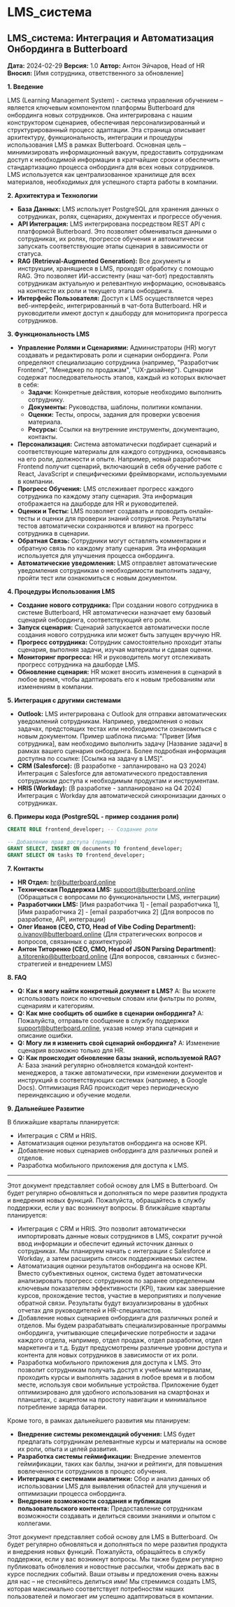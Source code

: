 # LMS_система

## LMS_система: Интеграция и Автоматизация Онбординга в Butterboard

**Дата:** 2024-02-29
**Версия:** 1.0
**Автор:** Антон Эйчаров, Head of HR
**Вносил:** [Имя сотрудника, ответственного за обновление]

**1. Введение**

LMS (Learning Management System) - система управления обучением – является ключевым компонентом платформы Butterboard для онбординга новых сотрудников.  Она интегрирована с нашим конструктором сценариев, обеспечивая персонализированный и структурированный процесс адаптации.  Эта страница описывает архитектуру, функциональность, интеграции и процедуры использования LMS в рамках Butterboard.  Основная цель – минимизировать информационный вакуум, предоставить сотрудникам доступ к необходимой информации в кратчайшие сроки и обеспечить стандартизацию процесса онбординга для всех новых сотрудников.  LMS используется как централизованное хранилище для всех материалов, необходимых для успешного старта работы в компании.

**2. Архитектура и Технологии**

* **База Данных:**  LMS использует PostgreSQL для хранения данных о сотрудниках, ролях, сценариях, документах и прогрессе обучения.
* **API Интеграция:**  LMS интегрирована посредством REST API с платформой Butterboard.  Это позволяет обмениваться данными о сотрудниках, их ролях, прогрессе обучения и автоматически запускать соответствующие этапы сценария в зависимости от статуса.
* **RAG (Retrieval-Augmented Generation):**  Все документы и инструкции, хранящиеся в LMS, проходят обработку с помощью RAG. Это позволяет ИИ-ассистенту (наш чат-бот) предоставлять сотрудникам актуальную и релевантную информацию, основываясь на контексте их роли и текущего этапа онбординга.
* **Интерфейс Пользователя:**  Доступ к LMS осуществляется через веб-интерфейс, интегрированный в чат-бота Butterboard.  HR и руководители имеют доступ к дашборду для мониторинга прогресса сотрудников.

**3. Функциональность LMS**

* **Управление Ролями и Сценариями:**  Администраторы (HR) могут создавать и редактировать роли и сценарии онбординга.  Роли определяют специализацию сотрудника (например, "Разработчик Frontend", "Менеджер по продажам", "UX-дизайнер").  Сценарии содержат последовательность этапов, каждый из которых включает в себя:
    * **Задачи:**  Конкретные действия, которые необходимо выполнить сотруднику.
    * **Документы:**  Руководства, шаблоны, политики компании.
    * **Оценки:**  Тесты, опросы, задания для проверки усвоения материала.
    * **Ресурсы:** Ссылки на внутренние инструменты, документацию, контакты.
* **Персонализация:**  Система автоматически подбирает сценарий и соответствующие материалы для каждого сотрудника, основываясь на его роли, должности и опыте.  Например, новый разработчик Frontend получит сценарий, включающий в себя обучение работе с React, JavaScript и специфическими фреймворками, используемыми в компании.
* **Прогресс Обучения:**  LMS отслеживает прогресс каждого сотрудника по каждому этапу сценария.  Эта информация отображается на дашборде для HR и руководителей.
* **Оценки и Тесты:**  LMS позволяет создавать и проводить онлайн-тесты и оценки для проверки знаний сотрудников.  Результаты тестов автоматически сохраняются и влияют на прогресс сотрудника в сценарии.
* **Обратная Связь:**  Сотрудники могут оставлять комментарии и обратную связь по каждому этапу сценария.  Эта информация используется для улучшения процесса онбординга.
* **Автоматические уведомления:** LMS отправляет автоматические уведомления сотрудникам о необходимости выполнить задачу, пройти тест или ознакомиться с новым документом.

**4. Процедуры Использования LMS**

* **Создание нового сотрудника:**  При создании нового сотрудника в системе Butterboard, HR автоматически назначает ему базовый сценарий онбординга, соответствующий его роли.
* **Запуск сценария:**  Сценарий запускается автоматически после создания нового сотрудника или может быть запущен вручную HR.
* **Прогресс сотрудника:**  Сотрудник самостоятельно проходит этапы сценария, выполняя задачи, изучая материалы и сдавая оценки.
* **Мониторинг прогресса:**  HR и руководитель могут отслеживать прогресс сотрудника на дашборде LMS.
* **Обновление сценария:**  HR может вносить изменения в сценарий в любое время, чтобы адаптировать его к новым требованиям или изменениям в компании.

**5. Интеграция с другими системами**

* **Outlook:**  LMS интегрирована с Outlook для отправки автоматических уведомлений сотрудникам.  Например, уведомления о новых задачах, предстоящих тестах или необходимости ознакомиться с новым документом.  Пример шаблона письма: "Привет [Имя сотрудника], вам необходимо выполнить задачу [Название задачи] в рамках вашего сценария онбординга.  Более подробная информация доступна по ссылке: [Ссылка на задачу в LMS]".
* **CRM (Salesforce):**  (В разработке - запланировано на Q3 2024)  Интеграция с Salesforce для автоматического предоставления сотрудникам доступа к необходимым продуктам и инструментам.
* **HRIS (Workday):**  (В разработке - запланировано на Q4 2024)  Интеграция с Workday для автоматической синхронизации данных о сотрудниках.

**6. Примеры кода (PostgreSQL - пример создания роли)**

```sql
CREATE ROLE frontend_developer; -- Создание роли

-- Добавление прав доступа (пример)
GRANT SELECT, INSERT ON documents TO frontend_developer;
GRANT SELECT ON tasks TO frontend_developer;
```

**7. Контакты**

* **HR Отдел:** hr@butterboard.online
* **Техническая Поддержка LMS:**  support@butterboard.online (Обращаться с вопросами по функциональности LMS, интеграции)
* **Разработчики LMS:** [Имя разработчика 1] - [email разработчика 1], [Имя разработчика 2] - [email разработчика 2] (Для вопросов по разработке, API, интеграции)
* **Олег Иванов (CEO, CTO, Head of Vibe Coding Department):** o.ivanov@butterboard.online (Для стратегических вопросов и вопросов, связанных с архитектурой)
* **Антон Титоренко (CEO, CMO, Head of JSON Parsing Department):** a.titorenko@butterboard.online (Для вопросов, связанных с бизнес-стратегией и внедрением LMS)

**8. FAQ**

* **Q: Как я могу найти конкретный документ в LMS?**
  A: Вы можете использовать поиск по ключевым словам или фильтры по ролям, сценариям и категориям.
* **Q: Как мне сообщить об ошибке в сценарии онбординга?**
  A: Пожалуйста, отправьте сообщение в службу поддержки support@butterboard.online, указав номер этапа сценария и описание ошибки.
* **Q: Могу ли я изменить свой сценарий онбординга?**
  A:  Изменение сценария возможно только для HR.
* **Q:  Как происходит обновление базы знаний, используемой RAG?**
   A:  База знаний регулярно обновляется командой контент-менеджеров, а также автоматически, при изменении документов и инструкций в соответствующих системах (например, в Google Docs).  Оптимизация RAG происходит через периодическую переиндексацию и обучение модели.

**9. Дальнейшее Развитие**

В ближайшие кварталы планируется:

* Интеграция с CRM и HRIS.
* Автоматизация оценки результатов онбординга на основе KPI.
* Добавление новых сценариев онбординга для различных ролей и отделов.
* Разработка мобильного приложения для доступа к LMS.

---

Этот документ представляет собой основу для LMS в Butterboard.  Он будет регулярно обновляться и дополняться по мере развития продукта и внедрения новых функций.  Пожалуйста, обращайтесь в службу поддержки, если у вас возникнут вопросы.
В ближайшие кварталы планируется:

* Интеграция с CRM и HRIS. Это позволит автоматически импортировать данные новых сотрудников в LMS, сократит ручной ввод информации и обеспечит единый источник данных о сотрудниках. Мы планируем начать с интеграции с Salesforce и Workday, а затем расширить список поддерживаемых систем.
* Автоматизация оценки результатов онбординга на основе KPI.  Вместо субъективных оценок, система будет автоматически анализировать прогресс сотрудников по заранее определенным ключевым показателям эффективности (KPI), таким как завершение курсов, прохождение тестов, участие в мероприятиях и получение обратной связи.  Результаты будут визуализированы в удобных отчетах для руководителей и HR-специалистов.
* Добавление новых сценариев онбординга для различных ролей и отделов.  Мы будем разрабатывать специализированные программы онбординга, учитывающие специфические потребности и задачи каждого отдела, например, отдел продаж, отдел разработки, отдел маркетинга и т.д.  Будут предусмотрены различные уровни доступа и контента для новых сотрудников в зависимости от их роли.
* Разработка мобильного приложения для доступа к LMS.  Это позволит сотрудникам получать доступ к учебным материалам, проходить курсы и выполнять задания в любое время и в любом месте, используя свои мобильные устройства.  Приложение будет оптимизировано для удобного использования на смартфонах и планшетах, с акцентом на простоту навигации и минимальное потребление заряда батареи.

Кроме того, в рамках дальнейшего развития мы планируем:

* **Внедрение системы рекомендаций обучения:** LMS будет предлагать сотрудникам релевантные курсы и материалы на основе их роли, опыта и целей развития.
* **Разработка системы геймификации:**  Внедрение элементов геймификации, таких как баллы, значки и рейтинги, для повышения вовлеченности сотрудников в процесс обучения.
* **Интеграция с системами аналитики:**  Сбор и анализ данных об использовании LMS для выявления областей для улучшения и оптимизации процесса онбординга.
* **Внедрение возможности создания и публикации пользовательского контента:**  Предоставление сотрудникам возможности создавать и делиться своими знаниями и опытом с коллегами.

Этот документ представляет собой основу для LMS в Butterboard. Он будет регулярно обновляться и дополняться по мере развития продукта и внедрения новых функций.  Пожалуйста, обращайтесь в службу поддержки, если у вас возникнут вопросы.  Мы также будем регулярно публиковать обновления и новостные рассылки, чтобы держать вас в курсе последних событий.  Ваши отзывы и предложения очень важны для нас – не стесняйтесь делиться ими!  Мы стремимся создать LMS, которая максимально соответствует потребностям наших пользователей и помогает им успешно адаптироваться в компании.